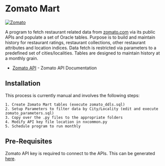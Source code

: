 # Zomato Mart
 [![Zomato](https://b.zmtcdn.com/images/logo/zomato_logo.svg)](http://www.zomato.com)

A program to fetch restaurant related data from [zomato.com](https://www.zomato.com) via its public APIs and populate a set of Oracle tables. Purpose is to build and maintain history for restaurant ratings, restaurant collections, other restaurant attributes and location indices. Data fetch is restricted via parameters to a predefined set of cities/localities. Tables are designed to maintain history at a monthly grain. 

* [Zomato API](https://developers.zomato.com/api) - Zomato API Documentation

Installation
------------
This process is currently manual and involves the following steps:

    1. Create Zomato Mart tables (execute zomato_ddls.sql)
    2. Setup Parameters to filter data by City/Locality (edit and execute zomato_parameters.sql)
    3. Copy over the .py files to the appropriate folders
    4. Modify API key file location in nxcommon.py
    5. Schedule program to run monthly

Pre-Requisites
------------
Zomato API key is required to connect to the APIs. This can be generated [here](https://developers.zomato.com/api).
